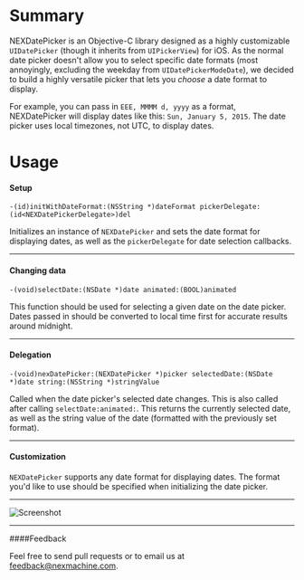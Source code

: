 # Summary

NEXDatePicker is an Objective-C library designed as a highly customizable `UIDatePicker` (though it inherits from `UIPickerView`) for iOS. As the normal date picker doesn't allow you to select specific date formats (most annoyingly, excluding the weekday from `UIDatePickerModeDate`), we decided to build a highly versatile picker that lets you *choose* a date format to display.

For example, you can pass in `EEE, MMMM d, yyyy` as a format, NEXDatePicker will display dates like this: `Sun, January 5, 2015`. The date picker uses local timezones, not UTC, to display dates.

# Usage

#### Setup

`-(id)initWithDateFormat:(NSString *)dateFormat pickerDelegate:(id<NEXDatePickerDelegate>)del`

Initializes an instance of `NEXDatePicker` and sets the date format for displaying dates, as well as the `pickerDelegate` for date selection callbacks.

***
#### Changing data

`-(void)selectDate:(NSDate *)date animated:(BOOL)animated`

This function should be used for selecting a given date on the date picker. Dates passed in should be converted to local time first for accurate results around midnight.

***
#### Delegation

`-(void)nexDatePicker:(NEXDatePicker *)picker selectedDate:(NSDate *)date string:(NSString *)stringValue`

Called when the date picker's selected date changes. This is also called after calling `selectDate:animated:`. This returns the currently selected date, as well as the string value of the date (formatted with the previously set format).

***
#### Customization

`NEXDatePicker` supports any date format for displaying dates. The format you'd like to use should be specified when initializing the date picker.

***

![Screenshot](https://github.com/nexmachine/NEXDatePicker/blob/master/Screenshot.png "Screenshot")

***
####Feedback

Feel free to send pull requests or to email us at [feedback@nexmachine.com](mailto:feedback@nexmachine.com).